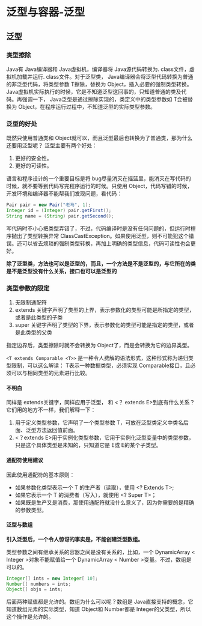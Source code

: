 # 泛型与容器-泛型
## 泛型
### 类型擦除
Java有 Java编译器和 Java虚拟机，编译器将 Java源代码转换为. class文件，虚拟机加载并运行. class文件。对于泛型类， Java编译器会将泛型代码转换为普通的非泛型代码，将类型参数 T擦除，替换为 Object，插入必要的强制类型转换。 Java虚拟机实际执行的时候，它是不知道泛型这回事的，只知道普通的类及代码。再强调一下， Java泛型是通过擦除实现的，类定义中的类型参数如 T会被替换为 Object，在程序运行过程中，不知道泛型的实际类型参数。

### 泛型的好处
既然只使用普通类和 Object就可以，而且泛型最后也转换为了普通类，那为什么还要用泛型呢？
泛型主要有两个好处：
1. 更好的安全性。
2. 更好的可读性。

语言和程序设计的一个重要目标是将 bug尽量消灭在摇篮里，能消灭在写代码的时候，就不要等到代码写完程序运行的时候。只使用 Object，代码写错的时候，开发环境和编译器不能帮我们发现问题，看代码：
``` Java
Pair pair = new Pair("老马", 1); 
Integer id = (Integer) pair.getFirst(); 
String name = (String) pair.getSecond();
```

写代码时不小心把类型弄错了，不过，代码编译时是没有任何问题的，但运行时程序抛出了类型转换异常 ClassCastException。如果使用泛型，则不可能犯这个错误。还可以省去烦琐的强制类型转换，再加上明确的类型信息，代码可读性也会更好。

**除了泛型类，方法也可以是泛型的，而且，一个方法是不是泛型的，与它所在的类是不是泛型没有什么关系，接口也可以是泛型的**

### 类型参数的限定
1. <?> 无限制通配符
2. <? extends E> extends 关键字声明了类型的上界，表示参数化的类型可能是所指定的类型，或者是此类型的子类
3. <? super E> super 关键字声明了类型的下界，表示参数化的类型可能是指定的类型，或者是此类型的父类

指定边界后，类型擦除时就不会转换为 Object了，而是会转换为它的边界类型。

`<T extends Comparable <T>>` 是一种令人费解的语法形式，这种形式称为递归类型限制，可以这么解读： T表示一种数据类型，必须实现 Comparable接口，且必须可以与相同类型的元素进行比较。

#### 不明白
同样是 extends关键字，同样应用于泛型， <T extends E>和 <？ extends E>到底有什么关系？它们用的地方不一样，我们解释一下： 
1. <T extends E>用于定义类型参数，它声明了一个类型参数 T，可放在泛型类定义中类名后面、泛型方法返回值前面。 
2. <？extends E>用于实例化类型参数，它用于实例化泛型变量中的类型参数，只是这个具体类型是未知的，只知道它是 E或 E的某个子类型。

#### 通配符使用建议
因此使用通配符的基本原则：
* 如果参数化类型表示一个 T 的生产者（读取），使用 <? Extends T>;
* 如果它表示一个 T 的消费者（写入），就使用 <? Super T>；
* 如果既是生产又是消费，那使用通配符就没什么意义了，因为你需要的是精确的参数类型。

#### 泛型与数组
**引入泛型后，一个令人惊讶的事实是，不能创建泛型数组。**

类型参数之间有继承关系的容器之间是没有关系的，比如，一个 DynamicArray < Integer >对象不能赋值给一个 DynamicArray < Number >变量。不过，数组是可以的。

``` Java
Integer[] ints = new Integer[ 10]; 
Number[] numbers = ints; 
Object[] objs = ints;
```

后面两种赋值都是允许的。数组为什么可以呢？数组是 Java直接支持的概念，它知道数组元素的实际类型，知道 Object和 Number都是 Integer的父类型，所以这个操作是允许的。